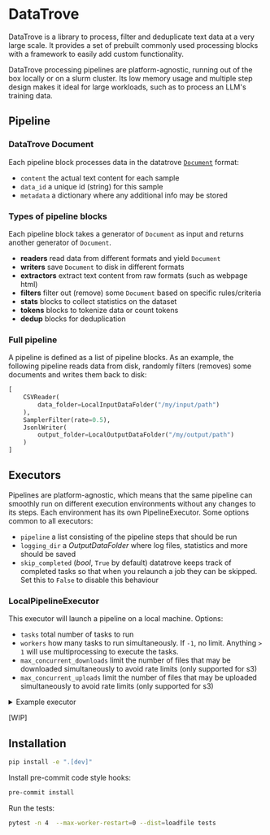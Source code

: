 # DataTrove

DataTrove is a library to process, filter and deduplicate text data at a very large scale. It provides a set of prebuilt commonly used processing blocks with a framework to easily add custom functionality.

DataTrove processing pipelines are platform-agnostic, running out of the box locally or on a slurm cluster. Its low memory usage and multiple step design makes it ideal for large workloads, such as to process an LLM's training data.

## Pipeline
### DataTrove Document
Each pipeline block processes data in the datatrove [`Document`](src/datatrove/data.py) format:
- `content` the actual text content for each sample
- `data_id` a unique id (string) for this sample
- `metadata` a dictionary where any additional info may be stored

### Types of pipeline blocks
Each pipeline block takes a generator of `Document` as input and returns another generator of `Document`.
- **readers** read data from different formats and yield `Document`
- **writers** save `Document` to disk in different formats
- **extractors** extract text content from raw formats (such as webpage html)
- **filters** filter out (remove) some `Document` based on specific rules/criteria
- **stats** blocks to collect statistics on the dataset
- **tokens** blocks to tokenize data or count tokens
- **dedup** blocks for deduplication

### Full pipeline
A pipeline is defined as a list of pipeline blocks. As an example, the following pipeline reads data from disk, randomly filters (removes) some documents and writes them back to disk:
```python
[
    CSVReader(
        data_folder=LocalInputDataFolder("/my/input/path")
    ),
    SamplerFilter(rate=0.5),
    JsonlWriter(
        output_folder=LocalOutputDataFolder("/my/output/path")
    )
]
```

## Executors
Pipelines are platform-agnostic, which means that the same pipeline can smoothly run on different execution environments without any changes to its steps. Each environment has its own PipelineExecutor.
Some options common to all executors:
- `pipeline` a list consisting of the pipeline steps that should be run
- `logging_dir` a _OutputDataFolder_ where log files, statistics and more should be saved
- `skip_completed` (_bool_, `True` by default) datatrove keeps track of completed tasks so that when you relaunch a job they can be skipped. Set this to `False` to disable this behaviour


### LocalPipelineExecutor
This executor will launch a pipeline on a local machine.
Options:
- `tasks` total number of tasks to run
- `workers` how many tasks to run simultaneously. If `-1`, no limit. Anything `> 1` will use multiprocessing to execute the tasks.
- `max_concurrent_downloads` limit the number of files that may be downloaded simultaneously to avoid rate limits (only supported for s3)
- `max_concurrent_uploads` limit the number of files that may be uploaded simultaneously to avoid rate limits (only supported for s3)

<details>
  <summary>Example executor</summary>

```python
executor = LocalPipelineExecutor(
    pipeline=[
        ...
    ],
    logging_dir=LocalOutputDataFolder("logs/"),
    tasks=10,
    workers=5
)
```
</details>

[WIP]

## Installation

```bash
pip install -e ".[dev]"
```

Install pre-commit code style hooks:
```bash
pre-commit install
```

Run the tests:
```bash
pytest -n 4  --max-worker-restart=0 --dist=loadfile tests
```
